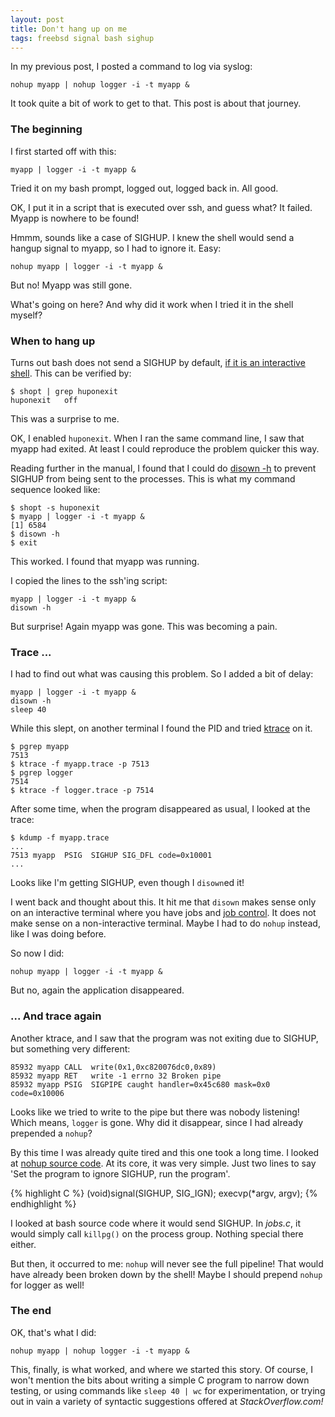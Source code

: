 ```yaml
---
layout: post
title: Don't hang up on me
tags: freebsd signal bash sighup
---
```


In my previous post, I posted a command to log via syslog:

```
nohup myapp | nohup logger -i -t myapp &
```

It took quite a bit of work to get to that.  This post is about
that journey.

### The beginning

I first started off with this:

```
myapp | logger -i -t myapp &
```

Tried it on my bash prompt, logged out, logged back in.  All good.

OK, I put it in a script that is executed over ssh, and guess what?
It failed.  Myapp is nowhere to be found!

Hmmm, sounds like a case of SIGHUP.  I knew the shell would send a
hangup signal to myapp, so I had to ignore it.  Easy:

```
nohup myapp | logger -i -t myapp &
```

But no!  Myapp was still gone.

What's going on here?  And why did it work when I tried it in the
shell myself?

### When to hang up

Turns out bash does not send a SIGHUP by default,
[if it is an interactive shell](https://www.gnu.org/software/bash/manual/html_node/Signals.html).
This can be verified by:

```
$ shopt | grep huponexit
huponexit	off
```

This was a surprise to me.

OK, I enabled `huponexit`.  When I ran the same command line, I saw
that myapp had exited.  At least I could reproduce the problem quicker
this way.

Reading further in the manual, I found that I could do
[disown -h](https://www.gnu.org/software/bash/manual/html_node/Job-Control-Builtins.html#Job-Control-Builtins)
to prevent SIGHUP from being sent to the processes.  This is what my
command sequence looked like:

```
$ shopt -s huponexit
$ myapp | logger -i -t myapp &
[1] 6584
$ disown -h
$ exit
```

This worked.  I found that myapp was running.

I copied the lines to the ssh'ing script:

```
myapp | logger -i -t myapp &
disown -h
```

But surprise!  Again myapp was gone.  This was becoming a pain.

### Trace ...

I had to find out what was causing this problem.  So I added a bit of
delay:

```
myapp | logger -i -t myapp &
disown -h
sleep 40
```

While this slept, on another terminal I found the PID and tried
[ktrace](https://www.freebsd.org/cgi/man.cgi?query=ktrace&apropos=0&sektion=1&manpath=FreeBSD+8.4-RELEASE&arch=default&format=html)
on it.

```
$ pgrep myapp
7513
$ ktrace -f myapp.trace -p 7513
$ pgrep logger
7514
$ ktrace -f logger.trace -p 7514
```

After some time, when the program disappeared as usual, I looked at the trace:

```
$ kdump -f myapp.trace
...
7513 myapp	PSIG  SIGHUP SIG_DFL code=0x10001
...
```

Looks like I'm getting SIGHUP, even though I `disown`ed it!

I went back and thought about this.  It hit me that `disown` makes
sense only on an interactive terminal where you have jobs and
[job control](https://www.gnu.org/software/bash/manual/html_node/Job-Control-Basics.html#Job-Control-Basics).
It does not make sense on a non-interactive terminal.  Maybe I had to
do `nohup` instead, like I was doing before.

So now I did:

```
nohup myapp | logger -i -t myapp &
```

But no, again the application disappeared.

### ... And trace again

Another ktrace, and I saw that the program was not exiting due to
SIGHUP, but something very different:

```
85932 myapp CALL  write(0x1,0xc820076dc0,0x89)
85932 myapp RET   write -1 errno 32 Broken pipe
85932 myapp PSIG  SIGPIPE caught handler=0x45c680 mask=0x0 code=0x10006
```

Looks like we tried to write to the pipe but there was nobody
listening!  Which means, `logger` is gone.  Why did it disappear, since
I had already prepended a `nohup`?

By this time I was already quite tired and this one took a long time.
I looked at
[nohup source code](http://web.mit.edu/freebsd/head/usr.bin/nohup/nohup.c).
At its core, it was very simple.  Just two lines to say 'Set the
program to ignore SIGHUP, run the program'.

{% highlight C %}
         (void)signal(SIGHUP, SIG_IGN);
         execvp(*argv, argv);
{% endhighlight %}

I looked at bash source code where it would send SIGHUP.  In *jobs.c*,
it would simply call `killpg()` on the process group.  Nothing special
there either.

But then, it occurred to me: `nohup` will never see the full pipeline!
That would have already been broken down by the shell!  Maybe I should
prepend `nohup` for logger as well!

### The end

OK, that's what I did:

```
nohup myapp | nohup logger -i -t myapp &
```

This, finally, is what worked, and where we started this story.  Of
course, I won't mention the bits about writing a simple C program to
narrow down testing, or using commands like `sleep 40 | wc` for
experimentation, or trying out in vain a variety of syntactic
suggestions offered at *StackOverflow.com!*
